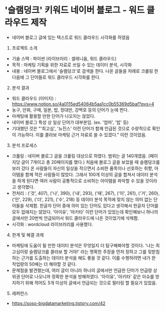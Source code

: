 # '슬램덩크' 키워드 네이버 블로그 - 워드 클라우드 제작
- 네이버 블로그 글에 있는 텍스트로 워드 클라우드 시각화를 하였음

1. 프로젝트 소개
- 기술 스택 : 파이썬 (라이브러리 : 셀레니움, 워드 클라우드)
- 목적 : 마케팅 기획을 위한 자료로 쓰일 수 있는 데이터 분석, 시각화
- 내용 : 네이버 블로그에서 '슬램덩크'로 검색을 한다. 나온 글들을 차례로 크롤링 한 다음에 그 단어들로 워드 클라우드 시각화를 한다.

2. 분석 결과
- 워드 클라우드 (이미지) : https://www.notion.so/4a0115ed54064b5aa1cc0b55369d5baf?pvs=4
- 농구, 만화, 구매, 일본, 밥, 정대만, 강백호 등의 단어가 눈에 띈다. 
- 마케팅에 활용할 만한 단어가 나오지는 않았다.
- 네이버 블로그 특성 상 일상 단어가 대부분임. (ex. '엄마', '밥' 등)
- 기대했던 것은 "'최고심', '뉴진스' 이런 단어가 함께 언급된 것으로 수량적으로 확인이 가능하다. 이를 콜라보 마케팅 근거 자료로 쓸 수 있겠다." 이런 것이었음.

3. 분석 프로세스
- 크롤링 : 네이버 블로그 글을 크롤링 대상으로 하였다. 범위는 글 140개였음. (페이지당 글이 7개이고 총 20페이지를 했다.) 처음에 블로그 글을 보았을 때 슬램덩크를 보러 갔다 온 사람들이 자신의 일상을 적으면서 소비한 품목이나 선호하는 취향, 아이템을 함께 적은 사람들이 많았다. 그래서 100개 이상의 글을 합쳐서 데이터 분석을 하게 된다면 여러 사람이 공통적으로 소비하는 아이템을 파악할 수 있을 것이라고 생각했다.
- 전처리 : ('것', 407), ('나', 390), ('내', 293), ('때', 267), ('이', 261), ('거', 260),  ('안', 229), ('더', 221), ('수', 218) 등 데이터 분석 목적에 맞지 않는 의미 없는 단어들을 삭제함. 한글자 단어 중에 의미 있는 단어도 있다고 생각해서 한글자 단어를 모두 없애지는 않았다. '아이유', '아키타' 이런 단어가 있었는데 확인해보니 하나의 글에서만 20번씩 언급되어서 워드 클라우드에 나온 것이었기에 삭제함.
- 시각화 : wordcloud 라이브러리를 사용했다.

4. 한계 및 해결 과제
- 마케팅에 도움이 될 만한 데이터 분석은 무엇일지 더 탐구해봐야할 것이다. '나는 최고심이랑 슬램덩크를 콜라보 할 거야!' 라는 명확한 주장을 먼저 정하고 그를 뒷받침하는 근거를 도출하는 데이터 분석을 해도 좋을 것 같다. 이를 수행하려면 내가 한 작업량의 50배는 더 해야할 것 같다.
- 문제점을 발견했는데, 여러 글이 아니라 하나의 글에서만 언급한 단어가 언급량 상위권 단어로 나오니까 정확한 분석을 방해하였다. '아이유', '아키타' 같은 이슈를 방지하기 위해 적어도 5개 이상의 글에서 언급되는 것으로 필터링 할 필요가 있었음.

5. 레퍼런스
- https://soso-bigdatamarketing.tistory.com/42
